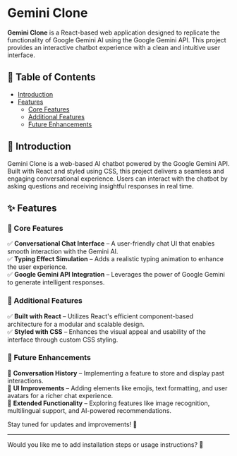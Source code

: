 # Gemini Clone  

**Gemini Clone** is a React-based web application designed to replicate the functionality of Google Gemini AI using the Google Gemini API. This project provides an interactive chatbot experience with a clean and intuitive user interface.  

## 📌 Table of Contents  
- [Introduction](#introduction)  
- [Features](#features)  
  - [Core Features](#core-features)  
  - [Additional Features](#additional-features)  
  - [Future Enhancements](#future-enhancements)  

## 🚀 Introduction  
Gemini Clone is a web-based AI chatbot powered by the Google Gemini API. Built with React and styled using CSS, this project delivers a seamless and engaging conversational experience. Users can interact with the chatbot by asking questions and receiving insightful responses in real time.  

## ✨ Features  

### 🔹 Core Features  
✅ **Conversational Chat Interface** – A user-friendly chat UI that enables smooth interaction with the Gemini AI.  
✅ **Typing Effect Simulation** – Adds a realistic typing animation to enhance the user experience.  
✅ **Google Gemini API Integration** – Leverages the power of Google Gemini to generate intelligent responses.  

### 🔹 Additional Features  
✅ **Built with React** – Utilizes React's efficient component-based architecture for a modular and scalable design.  
✅ **Styled with CSS** – Enhances the visual appeal and usability of the interface through custom CSS styling.  

### 🔹 Future Enhancements  
🚀 **Conversation History** – Implementing a feature to store and display past interactions.  
🚀 **UI Improvements** – Adding elements like emojis, text formatting, and user avatars for a richer chat experience.  
🚀 **Extended Functionality** – Exploring features like image recognition, multilingual support, and AI-powered recommendations.  

Stay tuned for updates and improvements! 🎉  

---  
Would you like me to add installation steps or usage instructions? 🚀
